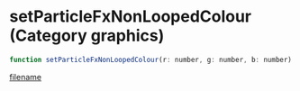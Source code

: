 # setParticleFxNonLoopedColour (Category graphics)

```js
function setParticleFxNonLoopedColour(r: number, g: number, b: number): void
```

[filename](setParticleFxNonLoopedColour_m.md ':include')